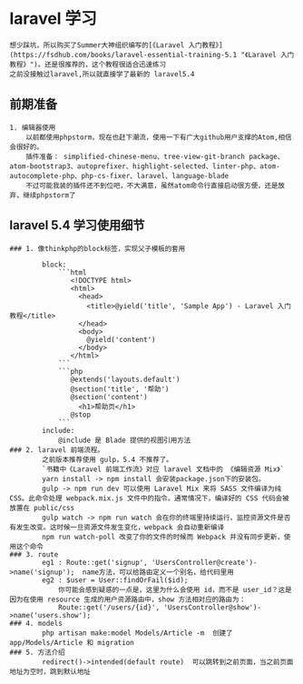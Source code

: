 # laravel 学习
    想少踩坑，所以购买了Summer大神组织编写的[《Laravel 入门教程》](https://fsdhub.com/books/laravel-essential-training-5.1 "《Laravel 入门教程》")。还是很推荐的，这个教程很适合迅速练习
    之前没接触过laravel,所以就直接学了最新的 laravel5.4
## 前期准备
    1. 编辑器使用
        以前都使用phpstorm，现在也赶下潮流，使用一下有广大github用户支撑的Atom,相信会很好的。
        插件准备： simplified-chinese-menu、tree-view-git-branch package、atom-bootstrap3、autoprefixer、highlight-selected、linter-php、atom-autocomplete-php、php-cs-fixer、laravel、language-blade
        不过可能我装的插件还不到位吧，不大满意，虽然atom命令行直接启动很方便，还是放弃，继续phpstorm了
## laravel 5.4 学习使用细节
    ### 1. 像thinkphp的block标签，实现父子模板的套用

            block:
                ```html
                   <!DOCTYPE html>
                   <html>
                     <head>
                       <title>@yield('title', 'Sample App') - Laravel 入门教程</title>
                     </head>
                     <body>
                       @yield('content')
                     </body>
                   </html>
                ```
                ```php
                   @extends('layouts.default')
                   @section('title', '帮助')
                   @section('content')
                     <h1>帮助页</h1>
                   @stop
                ```
            include:
                @include 是 Blade 提供的视图引用方法
    ### 2. laravel 前端流程。
            之前版本推荐使用 gulp，5.4 不推荐了。
            `书籍中《Laravel 前端工作流》对应 laravel 文档中的 《编辑资源 Mix》`
            yarn install -> npm install 会安装package.json下的安装包。
            gulp -> npm run dev 可以使用 Laravel Mix 来将 SASS 文件编译为纯 CSS。此命令处理 webpack.mix.js 文件中的指令。通常情况下，编译好的 CSS 代码会被放置在 public/css
            gulp watch -> npm run watch 会在你的终端里持续运行，监控资源文件是否有发生改变。这时候一旦资源文件发生变化，webpack 会自动重新编译
            npm run watch-poll 改变了你的文件的时候而 Webpack 并没有同步更新，使用这个命令
    ### 3. route
            eg1 : Route::get('signup', 'UsersController@create')->name('signup');  name方法，可以给路由定义一个别名，给代码里用
            eg2 : $user = User::findOrFail($id);
                你可能会感到疑惑的一点是，这里为什么会使用 id，而不是 user_id？这是因为在使用 resource 生成的用户资源路由中，show 方法相对应的路由为：
                Route::get('/users/{id}', 'UsersController@show')->name('users.show');
    ### 4. models
            php artisan make:model Models/Article -m  创建了 app/Models/Article 和 migration
    ### 5. 方法介绍
            redirect()->intended(default route)  可以跳转到之前页面，当之前页面地址为空时，跳到默认地址


